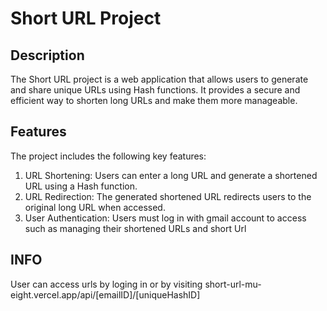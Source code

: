 # Short URL Project

## Description
The Short URL project is a web application that allows users to generate and share unique URLs using Hash functions. It provides a secure and efficient way to shorten long URLs and make them more manageable.

## Features
The project includes the following key features:
1. URL Shortening: Users can enter a long URL and generate a shortened URL using a Hash function.
2. URL Redirection: The generated shortened URL redirects users to the original long URL when accessed.
3. User Authentication: Users must log in with gmail account to access  such as managing their shortened URLs and short Url

## INFO
User can access urls by loging in or by visiting short-url-mu-eight.vercel.app/api/[emailID]/[uniqueHashID]
<!-- /// index-3f9ca9a8f278b0f4.js:1 Uncaught (in promise) TypeError: Failed to execute 'fetch' on 'Window': Request with GET/HEAD method cannot have body. -->
